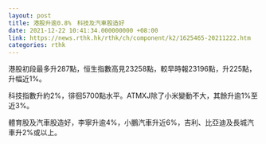 ```yaml
---
layout: post
title: 港股升逾0.8%　科技及汽車股造好
date: 2021-12-22 10:41:34.000000000 +08:00
link: https://news.rthk.hk/rthk/ch/component/k2/1625465-20211222.htm
categories: rthk
---
```


港股初段最多升287點，恒生指數高見23258點，較早時報23196點，升225點，升幅近1%。

科技指數升約2%，徘徊5700點水平。ATMXJ除了小米變動不大，其餘升逾1%至近3%。

體育股及汽車股造好，李寧升逾4%，小鵬汽車升近6%，吉利、比亞迪及長城汽車升2%或以上。

